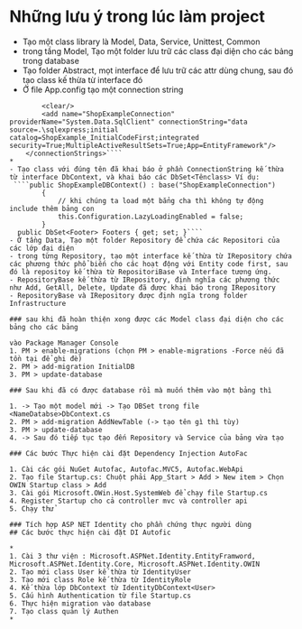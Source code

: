 # Những lưu ý trong lúc làm project
- Tạo một class library là Model, Data, Service, Unittest, Common
- trong tầng Model, Tạo một folder lưu trữ các class đại diện cho các bảng trong database
- Tạo folder Abstract, mọt interface để lưu trữ các attr dùng chung, sau đó tạo class kế thừa từ interface đó
- Ở file App.config tạo một connection string
````<connectionStrings>
		<clear/>
		<add name="ShopExampleConnection" providerName="System.Data.SqlClient" connectionString="data source=.\sqlexpress;initial catalog=ShopExample_InitialCodeFirst;integrated security=True;MultipleActiveResultSets=True;App=EntityFramework"/>
	</connectionStrings>````
*
- Tạo class với đúng tên đã khai báo ở phần ConnectionString kế thừa từ interface DbContext, và khai báo các DbSet<Tênclass> Ví dụ: 
 ````public ShopExampleDBContext() : base("ShopExampleConnection")
        {
            // khi chúng ta load một bẳng cha thì không tự động include thêm bảng con
            this.Configuration.LazyLoadingEnabled = false;
        }
  public DbSet<Footer> Footers { get; set; }````
- Ở tầng Data, Tạo một folder Repository để chứa các Repositori của các lớp đại diện
- trong từng Repository, tạo một interface kế thừa từ IRepository chứa các phương thức phổ biến cho các hoạt động với Entity code first, sau đó là repositoy kế thừa từ RepositoriBase và Interface tương ứng.
- RepositoryBase kế thừa từ IRepository, định nghĩa các phương thức như Add, GetAll, Delete, Update đã được khai báo trong IRepository
- RepositoryBase và IRepository được định ngĩa trong folder Infrastructure

### sau khi đã hoàn thiện xong được các Model class đại diện cho các bảng cho các bảng

vào Package Manager Console
1. PM > enable-migrations (chọn PM > enable-migrations -Force nếu đã tồn tại để ghi đè)
2. PM > add-migration InitialDB
3. PM > update-database

### Sau khi đã có được database rồi mà muốn thêm vào một bảng thì

1. -> Tạo một model mới -> Tạo DBSet trong file <NameDatabse>DbContext.cs
2. PM > add-migration AddNewTable (-> tạo tên gì thì tùy)
3. PM > update-database
4. -> Sau đó tiếp tục tạo đến Repository và Service của bảng vừa tạo

### Các bước Thực hiện cài đặt Dependency Injection AutoFac

1. Cài các gói NuGet Autofac, Autofac.MVC5, Autofac.WebApi
2. Tạo file Startup.cs: Chuột phải App_Start > Add > New item > Chọn OWIN Startup class > Add
3. Cài gói Microsoft.OWin.Host.SystemWeb để chạy file Startup.cs
4. Register Startup cho cả controller mvc và controller api
5. Chạy thử

### Tích hợp ASP NET Identity cho phần chứng thực người dùng
## Các bước thực hiện cài đặt DI Autofic

*
1. Cài 3 thư viện : Microsoft.ASPNet.Identity.EntityFramword, Microsoft.ASPNet.Identity.Core, Microsoft.ASPNet.Identity.OWIN
2. Tạo mới class User kế thừa từ IdentityUser 
3. Tạo mới class Role kế thừa từ IdentityRole 
4. Kế thừa lớp DbContext từ IdentityDbContext<User> 
5. Cấu hình Authentication từ file Startup.cs
6. Thực hiện migration vào database 
7. Tạo class quản lý Authen 
*

